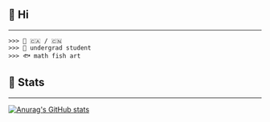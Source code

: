 ## 🌹 Hi

---
```
>>> 💮 🇨🇦 / 🇨🇳
>>> 🔖 undergrad student
>>> 🐟 math fish art
```
## 📓 Stats
---
[![Anurag's GitHub stats](https://github-readme-stats.vercel.app/api?username=serenntea&show_icons=true&theme=holi&rank_icon=github&hide_title=true&line_height=30)](https://github.com/anuraghazra/github-readme-stats)
